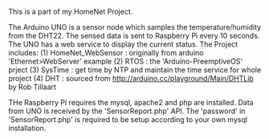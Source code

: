 This is a part of my HomeNet Project.

The Arduino UNO is a sensor node which samples the temperature/humidity from the DHT22. The sensed data is sent to Raspberry Pi every 10 seconds. The UNO has a web service to display the current status. 
The Project includes:
(1) HomeNet_WebSensor : originally from arduino 'Ethernet>WebServer' example
(2) RTOS : the 'Arduino-PreemptiveOS' prject 
(3) SysTime : get time by NTP and maintain the time service for whole project
(4) DHT : sourced from http://arduino.cc/playground/Main/DHTLib by Rob Tillaart

THe Raspberry Pi requires the mysql, apache2 and php are installed. 
Data from UNO is  received by the 'SensorReport.php' API.  The 'password' in 'SensorReport.php' is required to be setup according to your own mysql installation.